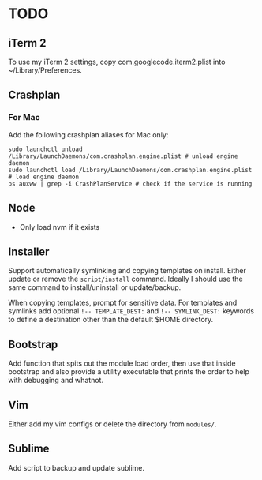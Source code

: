 # TODO

## iTerm 2

To use my iTerm 2 settings, copy com.googlecode.iterm2.plist into ~/Library/Preferences.

## Crashplan

### For Mac

Add the following crashplan aliases for Mac only:

    sudo launchctl unload /Library/LaunchDaemons/com.crashplan.engine.plist # unload engine daemon
    sudo launchctl load /Library/LaunchDaemons/com.crashplan.engine.plist # load engine daemon
    ps auxww | grep -i CrashPlanService # check if the service is running

## Node

* Only load nvm if it exists

## Installer

Support automatically symlinking and copying templates on install.  Either
update or remove the `script/install` command.  Ideally I should use the same
command to install/uninstall or update/backup.

When copying templates, prompt for sensitive data.  For templates and symlinks
add optional `!-- TEMPLATE_DEST:` and `!-- SYMLINK_DEST:` keywords to define
a destination other than the default $HOME directory.

## Bootstrap

Add function that spits out the module load order, then use that inside
bootstrap and also provide a utility executable that prints the order
to help with debugging and whatnot.

## Vim

Either add my vim configs or delete the directory from `modules/`.

## Sublime

Add script to backup and update sublime.
